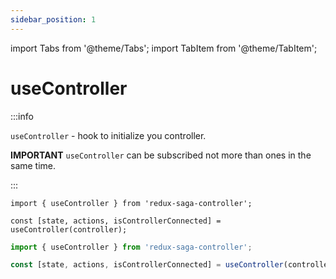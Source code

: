 ```yaml
---
sidebar_position: 1
---
```


import Tabs from '@theme/Tabs';
import TabItem from '@theme/TabItem';

# useController

:::info

`useController` - hook to initialize you controller.

**IMPORTANT** `useController` can be subscribed not more than ones in the same time.

:::

<Tabs defaultValue="ts">
<TabItem value="ts" label="TypeScript">

```tsx
import { useController } from 'redux-saga-controller';

const [state, actions, isControllerConnected] = useController(controller);
```

</TabItem>
<TabItem value="js" label="JavaScript">

```jsx
import { useController } from 'redux-saga-controller';

const [state, actions, isControllerConnected] = useController(controller);
```
</TabItem>
</Tabs>

